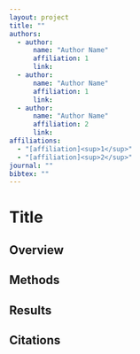 ```yaml
---
layout: project
title: ""
authors:
  - author:
      name: "Author Name"
      affiliation: 1
      link:
  - author:
      name: "Author Name"
      affiliation: 1
      link:
  - author:
      name: "Author Name"
      affiliation: 2
      link:
affiliations:
  - "[affiliation]<sup>1</sup>"
  - "[affiliation]<sup>2</sup>"
journal: ""
bibtex: ""
---
```


# Title

## Overview

## Methods

## Results

## Citations
